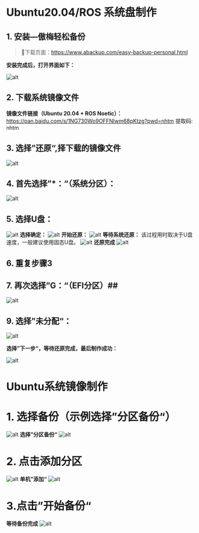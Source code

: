# Ubuntu20.04/ROS 系统盘制作

## 1. 安装—傲梅轻松备份
> 🎉下载页面：https://www.abackup.com/easy-backup-personal.html

**安装完成后，打开界面如下：**

![alt](fig/1.png)

## 2. 下载系统镜像文件
**镜像文件链接（Ubuntu 20.04 + ROS Noetic）：**
https://pan.baidu.com/s/1NG730Wo9OFFNIwm68pKtzg?pwd=nhtm 提取码: nhtm 

## 3. 选择”还原“,择下载的镜像文件
![alt](fig/2.png)

## 4. 首先选择”*：“（系统分区）：
![alt](fig/4.png)

## 5. 选择U盘：
![alt](fig/5.png)
**选择确定：**
![alt](fig/6.png)
**开始还原：**
![alt](fig/7.png)
**等待系统还原：**
该过程用时取决于U盘速度，一般建议使用固态U盘。
![alt](fig/8.png)
**还原完成**
![alt](fig/9.png)

## 6. 重复步骤3

## 7. 再次选择”G：“（EFI分区）##
![alt](fig/10.png)

## 9. 选择”未分配“：
![alt](fig/11.png)

**选择”下一步“，等待还原完成，最后制作成功：**

![alt](fig/12.png)

# Ubuntu系统镜像制作

# 1. 选择备份（示例选择”分区备份“）
![alt](fig/1.png)
**选择”分区备份“**
![alt](fig/2.png)

# 2. 点击添加分区
![alt](fig/3.png)
**单机”添加“**
![alt](fig/4.png)

# 3.点击”开始备份“
**等待备份完成**
![alt](fig/5.png)